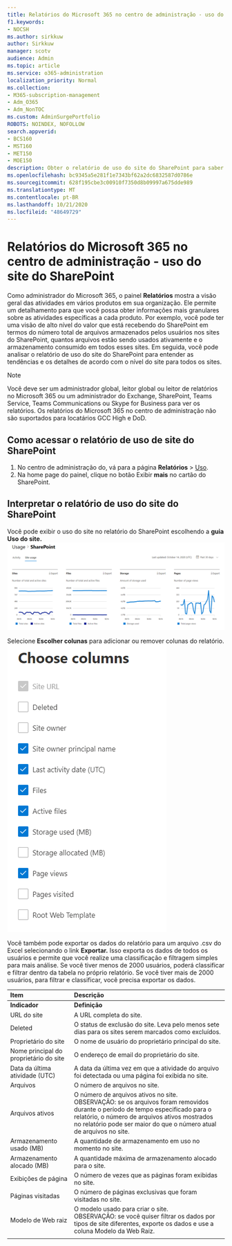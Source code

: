 ```yaml
---
title: Relatórios do Microsoft 365 no centro de administração - uso do site do SharePoint
f1.keywords:
- NOCSH
ms.author: sirkkuw
author: Sirkkuw
manager: scotv
audience: Admin
ms.topic: article
ms.service: o365-administration
localization_priority: Normal
ms.collection:
- M365-subscription-management
- Adm_O365
- Adm_NonTOC
ms.custom: AdminSurgePortfolio
ROBOTS: NOINDEX, NOFOLLOW
search.appverid:
- BCS160
- MST160
- MET150
- MOE150
description: Obter o relatório de uso do site do SharePoint para saber quantos arquivos os usuários armazenam em sites do SharePoint, quantos são usados ativamente e o armazenamento total consumido.
ms.openlocfilehash: bc9345a5e281f1e7343bf62a2dc6832587d0786e
ms.sourcegitcommit: 628f195cbe3c00910f7350d8b09997a675dde989
ms.translationtype: MT
ms.contentlocale: pt-BR
ms.lasthandoff: 10/21/2020
ms.locfileid: "48649729"
---
```

# <a name="microsoft-365-reports-in-the-admin-center---sharepoint-site-usage"></a>Relatórios do Microsoft 365 no centro de administração - uso do site do SharePoint

Como administrador do Microsoft 365, o painel **Relatórios** mostra a visão geral das atividades em vários produtos em sua organização. Ele permite um detalhamento para que você possa obter informações mais granulares sobre as atividades específicas a cada produto. Por exemplo, você pode ter uma visão de alto nível do valor que está recebendo do SharePoint em termos do número total de arquivos armazenados pelos usuários nos sites do SharePoint, quantos arquivos estão sendo usados ativamente e o armazenamento consumido em todos esses sites. Em seguida, você pode analisar o relatório de uso do site do SharePoint para entender as tendências e os detalhes de acordo com o nível do site para todos os sites. 
  
> [!NOTE]
> Você deve ser um administrador global, leitor global ou leitor de relatórios no Microsoft 365 ou um administrador do Exchange, SharePoint, Teams Service, Teams Communications ou Skype for Business para ver os relatórios.
Os relatórios do Microsoft 365 no centro de administração não são suportados para locatários GCC High e DoD.
 
## <a name="how-to-get-to-the-sharepoint-site-usage-report"></a>Como acessar o relatório de uso de site do SharePoint

1. No centro de administração do, vá para a página **Relatórios** \> <a href="https://go.microsoft.com/fwlink/p/?linkid=2074756" target="_blank">Uso</a>. 
2. Na home page do painel, clique no botão Exibir **mais** no cartão do SharePoint.
  
## <a name="interpret-the-sharepoint-site-usage-report"></a>Interpretar o relatório de uso do site do SharePoint

Você pode exibir o uso do site no relatório do SharePoint escolhendo a **guia Uso do site.**<br/>![Relatórios do Microsoft 365 - Relatório de uso do site do Microsoft SharePoint.](../../media/d1cb6200-e81c-460b-9d05-53f4bd7cf5ee.png)

Selecione **Escolher colunas** para adicionar ou remover colunas do relatório.  <br/> ![Relatório de uso do site do SharePoint - escolher colunas](../../media/639f3cfd-6725-4318-a225-6d5c2f01770c.png)

Você também pode exportar os dados do relatório para um arquivo .csv do Excel selecionando o link **Exportar.** Isso exporta os dados de todos os usuários e permite que você realize uma classificação e filtragem simples para mais análise. Se você tiver menos de 2000 usuários, poderá classificar e filtrar dentro da tabela no próprio relatório. Se você tiver mais de 2000 usuários, para filtrar e classificar, você precisa exportar os dados. 
  
|Item|Descrição|
|:-----|:-----|
|**Indicador**|**Definição**|
|URL do site  <br/> |A URL completa do site. <br/> |
|Deleted  <br/> |O status de exclusão do site. Leva pelo menos sete dias para os sites serem marcados como excluídos.  <br/> |
|Proprietário do site  <br/> |O nome de usuário do proprietário principal do site.   <br/> |
|Nome principal do proprietário do site  <br/> |O endereço de email do proprietário do site. <br/> |
|Data da última atividade (UTC)  <br/> | A data da última vez em que a atividade do arquivo foi detectada ou uma página foi exibida no site.  <br/> |
|Arquivos  <br/> |O número de arquivos no site. <br/>|
|Arquivos ativos  <br/> | O número de arquivos ativos no site.<br/> OBSERVAÇÃO: se os arquivos foram removidos durante o período de tempo especificado para o relatório, o número de arquivos ativos mostrados no relatório pode ser maior do que o número atual de arquivos no site.  <br/> |
|Armazenamento usado (MB)  <br/> |A quantidade de armazenamento em uso no momento no site.  <br/>|
|Armazenamento alocado (MB)  <br/> |A quantidade máxima de armazenamento alocado para o site.  <br/>|
|Exibições de página  <br/> |O número de vezes que as páginas foram exibidas no site.  <br/>|
|Páginas visitadas  <br/> |O número de páginas exclusivas que foram visitadas no site.  <br/>|
|Modelo de Web raiz  <br/> |O modelo usado para criar o site.  <br/> OBSERVAÇÃO: se você quiser filtrar os dados por tipos de site diferentes, exporte os dados e use a coluna Modelo da Web Raiz. |
|||